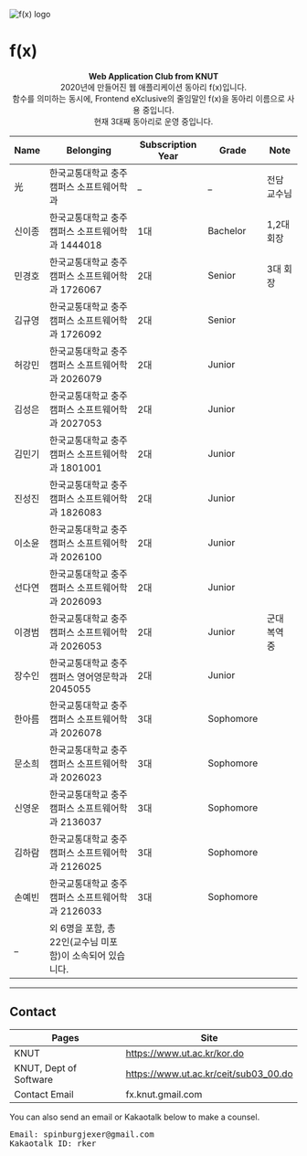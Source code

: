 ![f(x) logo](https://user-images.githubusercontent.com/56120315/156913052-53c8785c-6956-4928-b6d0-4420b5743fc3.png) <br/>
# f(x)
<p align='center'><strong>Web Application Club from KNUT</strong><br/>
2020년에 만들어진 웹 애플리케이션 동아리 f(x)입니다.<br/>
함수를 의미하는 동시에, Frontend eXclusive의 줄임말인 f(x)을 동아리 이름으로 사용 중입니다.<br />
현재 3대째 동아리로 운영 중입니다.
<br />
</p>

| Name | Belonging | Subscription Year | Grade | Note |
| ------ | ------ | ------ | ------ | ------ |
| 光 | 한국교통대학교 충주캠퍼스 소프트웨어학과 | _ | _ | 전담 교수님 |
| 신이종 | 한국교통대학교 충주캠퍼스 소프트웨어학과 1444018 | 1대 | Bachelor | 1,2대 회장 |
| 민경호 | 한국교통대학교 충주캠퍼스 소프트웨어학과 1726067 | 2대 | Senior | 3대 회장 |
| 김규영 | 한국교통대학교 충주캠퍼스 소프트웨어학과 1726092 | 2대 | Senior |  |
| 허강민 | 한국교통대학교 충주캠퍼스 소프트웨어학과 2026079 | 2대 | Junior |  |
| 김성은 | 한국교통대학교 충주캠퍼스 소프트웨어학과 2027053 | 2대 | Junior |  |
| 김민기 | 한국교통대학교 충주캠퍼스 소프트웨어학과 1801001 | 2대 | Junior |  |
| 진성진 | 한국교통대학교 충주캠퍼스 소프트웨어학과 1826083 | 2대 | Junior |  |
| 이소윤 | 한국교통대학교 충주캠퍼스 소프트웨어학과 2026100 | 2대 | Junior |  |
| 선다연 | 한국교통대학교 충주캠퍼스 소프트웨어학과 2026093 | 2대 | Junior |  |
| 이경범 | 한국교통대학교 충주캠퍼스 소프트웨어학과 2026053 | 2대 | Junior | 군대 복역 중 |
| 장수인 | 한국교통대학교 충주캠퍼스 영어영문학과 2045055 | 2대 | Junior |  |
| 한아름 | 한국교통대학교 충주캠퍼스 소프트웨어학과 2026078 | 3대 | Sophomore |  |
| 문소희 | 한국교통대학교 충주캠퍼스 소프트웨어학과 2026023 | 3대 | Sophomore |  |
| 신영운 | 한국교통대학교 충주캠퍼스 소프트웨어학과 2136037 | 3대 | Sophomore |  |
| 김하람 | 한국교통대학교 충주캠퍼스 소프트웨어학과 2126025 | 3대 | Sophomore |  |
| 손예빈 | 한국교통대학교 충주캠퍼스 소프트웨어학과 2126033 | 3대 | Sophomore |  |
| _ | 외 6명을 포함, 총 22인(교수님 미포함)이 소속되어 있습니다.

<hr/>

## Contact

| Pages | Site |
| ------ | ------ |
| KNUT | https://www.ut.ac.kr/kor.do |
| KNUT, Dept of Software | https://www.ut.ac.kr/ceit/sub03_00.do |
| Contact Email | fx.knut.gmail.com |

You can also send an email or Kakaotalk below to make a counsel.
<pre>
Email: spinburgjexer@gmail.com
Kakaotalk ID: rker
</pre>
